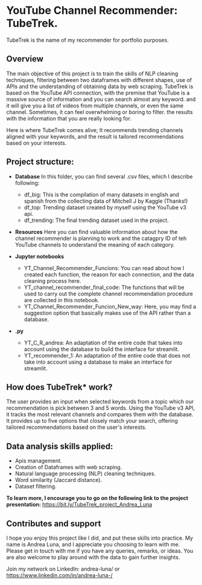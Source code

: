 # YouTube Channel Recommender: TubeTrek.

TubeTrek is the name of my recommender for portfolio purposes. 


## Overview

The main objective of this project is to train the skills of NLP cleaning techniques, filtering between two dataframes with different shapes,
use of APIs and the understanding of obtaining data by web scraping.
TubeTrek is based on the YouTube API connection, with the premise that YouTube is a massive source of information and you can search almost any keyword.
and it will give you a list of videos from multiple channels, or even the same channel. Sometimes, it can feel overwhelming or boring to filter.
the results with the information that you are really looking for.

Here is where TubeTrek comes alive; It recommends trending channels aligned with your keywords, and the result is tailored recommendations based on your interests.

## Project structure:

- **Database**
  In this folder, you can find several .csv files, which I describe following:
    - df_big: This is the compilation of many datasets in english and spanish from the collecting data of Mitchell J by Kaggle (Thanks!)
    - df_top: Trending dataset created by myself using the YouTube v3 api.
    - df_trending: The final trending dataset used in the project.
 
- **Resources**
  Here you can find valuable information about how the channel recommender is planning to work and the catagpry ID of teh YouTube channels to understand the meaning of each category.

- **Jupyter notebooks**
    - YT_Channel_Recommender_Funcions: You can read about how I created each function, the reason for each connection, and the data cleaning process here.
    - YT_channel_recommender_final_code: The functions that will be used to carry out the complete channel recommendation procedure are collected in this notebook.
    - YT_Channel_Recommender_Funcion_New_way: Here, you may find a suggestion option that basically makes use of the API rather than a database.
 
- **.py**
    - YT_C_R_andrea: An adaptation of the entire code that takes into account using the database to build the interface for streamlit.
    - YT_recommender_1: An adaptation of the entire code that does not take into account using a database to make an interface for streamlit.
 
## How does TubeTrek* work?
The user provides an input when selected keywords from a topic which our recommendation is pick between 3 and 5 words. Using the YouTube v3 API, it tracks the most relevant channels and compares them with the database. It provides up to five options that closely match your search, offering tailored recommendations based on the user's interests.

## Data analysis skills applied:
  - Apis management.
  - Creation of Dataframes with web scraping.
  - Natural language processing (NLP) cleaning techniques.
  - Word similarity (Jaccard distance).
  - Dataset filtering.
    
**To learn more, I encourage you to go on the following link to the project presentation:** https://bit.ly/TubeTrek_project_Andrea_Luna

## Contributes and support

I hope you enjoy this project like I did, and put these skills into practice. My name is Andrea Luna, and I appreciate you choosing to learn with me. Please get in touch with me if you have any queries, remarks, or ideas. You are also welcome to play around with the data to gain further insights.

Join my network on LinkedIn: andrea-luna/ or https://www.linkedin.com/in/andrea-luna-/





